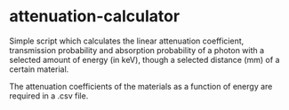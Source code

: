 # attenuation-calculator

Simple script which calculates the linear attenuation coefficient, transmission probability and absorption probability of a photon
with a selected amount of energy (in keV), though a selected distance (mm) of a certain material.

The attenuation coefficients of the materials as a function of energy are required in a .csv file. 
